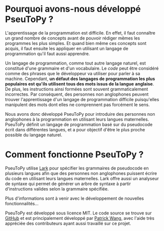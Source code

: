 # Pourquoi avons-nous développé PseuToPy ?

L'apprentissage de la programmation est difficile. En effet, il faut connaître un grand
nombre de concepts avant de pouvoir rédiger mêmes les programmes les plus simples. Et
quand bien même ces concepts sont acquis, il faut ensuite les appliquer en utilisant un
langage de programmation qu'il faut aussi apprendre.

Un langage de programmation, comme tout autre langage naturel, est constitué d'une
grammaire et d'un vocabulaire. Le _code_ peut être considéré comme des phrases que le
développeur va utiliser pour parler à sa machine. Cependant, **un défaut des langages de** 
**programmation les plus populaires est qu'ils utilisent tous des mots issus de la langue** 
**anglaise**. De plus, les instructions ainsi formées sont souvent grammaticalement
incorrectes. Par conséquent, des personnes non anglophones peuvent trouver l'apprentissage
d'un langage de programmation difficile puisqu'elles manipulent des mots dont elles ne
comprennent pas forcément le sens.

Nous avons donc développé PseuToPy pour introduire des personnes non anglophones à
la programmation en utilisant leurs langues maternelles. PseuToPy définit un langage de
programmation basé sur du pseudocode écrit dans différentes langues, et a pour objectif
d'être le plus proche possible du langage naturel.

# Comment fonctionne PseuToPy ?

PseuToPy utilise [Lark](https://lark-parser.readthedocs.io/) pour spécifier les grammaires
de pseudocode en plusieurs langues afin que des personnes non anglophones puissent écrire
du code en utilisant leurs langues maternelles. Lark offre aussi un analyseur de syntaxe
qui permet de générer un arbre de syntaxe à partir d'instructions valides selon la
grammaire spécifiée.

Plus d'informations sont à venir avec le développement de nouvelles fonctionnalités...

PseuToPy est développé sous licence MIT. Le code source se trouve sur
[GitHub](https://github.com/PseuToPy) et est principalement développé par [Patrick
Wang](https://patrickwang.fr), avec l'aide très appréciée des contributeurs ayant aussi
travaillé sur ce projet.
